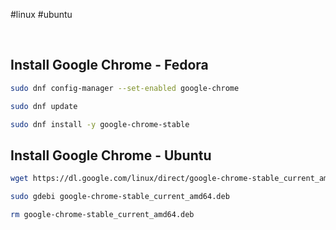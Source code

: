 #linux #ubuntu 

&nbsp;

## Install Google Chrome - Fedora
```bash
sudo dnf config-manager --set-enabled google-chrome

```

```bash
sudo dnf update

```

```bash
sudo dnf install -y google-chrome-stable

```

## Install Google Chrome - Ubuntu
```bash
wget https://dl.google.com/linux/direct/google-chrome-stable_current_amd64.deb

```

```bash
sudo gdebi google-chrome-stable_current_amd64.deb

```

```bash
rm google-chrome-stable_current_amd64.deb
```
